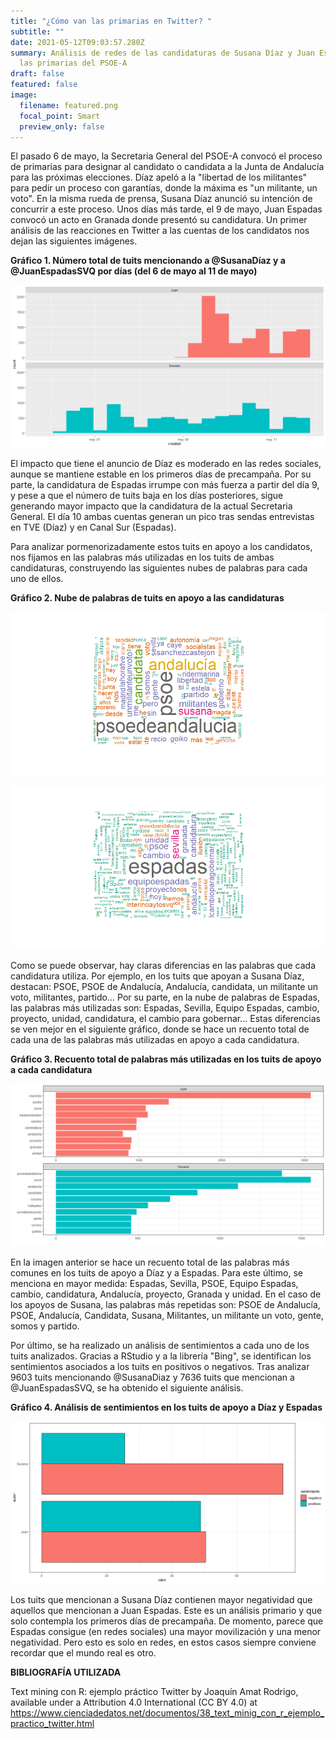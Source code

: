 ```yaml
---
title: "¿Cómo van las primarias en Twitter? "
subtitle: ""
date: 2021-05-12T09:03:57.280Z
summary: Análisis de redes de las candidaturas de Susana Díaz y Juan Espadas a
  las primarias del PSOE-A
draft: false
featured: false
image:
  filename: featured.png
  focal_point: Smart
  preview_only: false
---
```

El pasado 6 de mayo, la Secretaria General del PSOE-A convocó el proceso de primarias para designar al candidato o candidata a la Junta de Andalucía para las próximas elecciones. Díaz apeló a la "libertad de los militantes" para pedir un proceso con garantías, donde la máxima es "un militante, un voto". En la misma rueda de prensa, Susana Díaz anunció su intención de concurrir a este proceso. Unos días más tarde, el 9 de mayo, Juan Espadas convocó un acto en Granada donde presentó su candidatura. Un primer análisis de las reacciones en Twitter a las cuentas de los candidatos nos dejan las siguientes imágenes.



**Gráfico 1. Número total de tuits mencionando a @SusanaDíaz y a @JuanEspadasSVQ por días (del 6 de mayo al 11 de mayo)**

![Número total de tuits en apoyo a cada candidatura por días](count.png "Número total de tuits en apoyo a cada candidatura por días")

El impacto que tiene el anuncio de Díaz es moderado en las redes sociales, aunque se mantiene estable en los primeros días de precampaña. Por su parte, la candidatura de Espadas irrumpe con más fuerza a partir del día 9, y pese a que el número de tuits baja en los días posteriores, sigue generando mayor impacto que la candidatura de la actual Secretaria General. El día 10 ambas cuentas generan un pico tras sendas entrevistas en TVE (Díaz) y en Canal Sur (Espadas).

Para analizar pormenorizadamente estos tuits en apoyo a los candidatos, nos fijamos en las palabras más utilizadas en los tuits de ambas candidaturas, construyendo las siguientes nubes de palabras para cada uno de ellos.



**Gráfico 2. Nube de palabras de tuits en apoyo a las candidaturas**

![](nube2.png "Nube de palabras de tuits en apoyo a Susana Díaz")

![](nube1.png "Nube de palabras de tuits en apoyo a Juan Espadas")

Como se puede observar, hay claras diferencias en las palabras que cada candidatura utiliza. Por ejemplo, en los tuits que apoyan a Susana Díaz, destacan: PSOE, PSOE de Andalucía, Andalucía, candidata, un militante un voto, militantes, partido... Por su parte, en la nube de palabras de Espadas, las palabras más utilizadas son: Espadas, Sevilla, Equipo Espadas, cambio, proyecto, unidad, candidatura, el cambio para gobernar... Estas diferencias se ven mejor en el siguiente gráfico, donde se hace un recuento total de cada una de las palabras más utilizadas en apoyo a cada candidatura.



**Gráfico 3. Recuento total de palabras más utilizadas en los tuits de apoyo a cada candidatura**

![](palabras.png)

En la imagen anterior se hace un recuento total de las palabras más comunes en los tuits de apoyo a Díaz y a Espadas. Para este último, se menciona en mayor medida: Espadas, Sevilla, PSOE, Equipo Espadas, cambio, candidatura, Andalucía, proyecto, Granada y unidad. En el caso de los apoyos de Susana, las palabras más repetidas son: PSOE de Andalucía, PSOE, Andalucía, Candidata, Susana, Militantes, un militante un voto, gente, somos y partido.

Por último, se ha realizado un análisis de sentimientos a cada uno de los tuits analizados. Gracias a RStudio y a la librería "Bing", se identifican los sentimientos asociados a los tuits en positivos o negativos. Tras analizar 9603 tuits mencionando @SusanaDiaz y 7636 tuits que mencionan a @JuanEspadasSVQ, se ha obtenido el siguiente análisis.



**Gráfico 4. Análisis de sentimientos en los tuits de apoyo a Díaz y Espadas**

![](sentimientos.png)

Los tuits que mencionan a Susana Díaz contienen mayor negatividad que aquellos que mencionan a Juan Espadas.  Este es un análisis primario y que solo contempla los primeros días de precampaña. De momento, parece que Espadas consigue (en redes sociales) una mayor movilización y una menor negatividad. Pero esto es solo en redes, en estos casos siempre conviene recordar que el mundo real es otro.





**BIBLIOGRAFÍA UTILIZADA**

Text mining con R: ejemplo práctico Twitter by Joaquín Amat Rodrigo, available under a Attribution 4.0 International (CC BY 4.0) at https://www.cienciadedatos.net/documentos/38_text_minig_con_r_ejemplo_practico_twitter.html